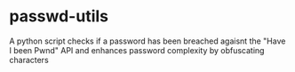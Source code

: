 # passwd-utils
A python script checks if a password has been breached agaisnt the "Have I been Pwnd" API and enhances password complexity by obfuscating characters
